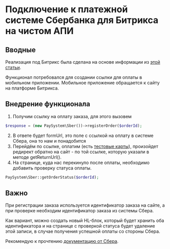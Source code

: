 # Подключение к платежной системе Сбербанка для Битрикса на чистом АПИ

## Вводные

Реализация под Битрикс была сделана на основе информации из [этой статьи](https://snipp.ru/php/sberbank-pay).

Функционал потребовался для создании ссылки для оплаты в мобильном приложении. Мобильное приложение обращается к сайту на платформе Битрикса.

## Внедрение функционала

1) Получим ссылку на оплату заказа, для этого вызовем
```php
$response = (new PaySystem\Sber())->registerOrder($orderId);
```
2) В ответе будет formUrl, это поле с ссылкой на оплату в системе Сбера, она то нам и понадобится
3) Перейдём по ссылке, оплатим (есть [тестовые карты](https://securepayments.sberbank.ru/wiki/doku.php/test_cards)), произойдет редирект обратно на сайт - по той ссылке, которую указали в методе getReturnUrl().
4) На странице, куда нас перекинуло после оплаты, необходимо добавить проверку статуса оплаты.
```php
PaySystem\Sber::getOrderStatus($orderId);
```
## Важно 

При регистрации заказа используется идентификатор заказа на сайте, а при проверке необходим идентификатор заказа из системы Сбера. 

Как вариант, можно создать новый HL-блок, который будет хранить оба идентификатора и на странице с проверкой статуса будет удаление этой записи, в случае получения успешной оплаты со стороны Сбера.

Рекомендую к прочтению [документацию от Сбера](https://developer.sberbank.ru/doc/v1/acquiring/rest-requests1pay).
